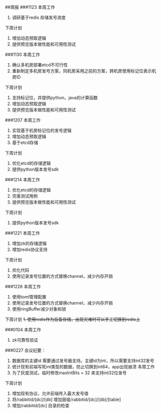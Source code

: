 ##周报
###1123
本周工作
1. 调研基于redis 存储发号进度

下周计划
1. 增加动态预取逻辑
2. 提供预览版本做性能和可用性测试

###1130
本周工作
1. 确认多机房部署etcd不可行性
2. 重新制定多机房发号方案，同机房采用之前的方案，跨机房使用标记位表示机房ID

下周计划
1. 支持标记位，并提供python，java的计算函数
2. 增加动态预取逻辑
3. 提供预览版本做性能和可用性测试

###1207
本周工作
1. 实现基于机房标记位的发号逻辑
2. 增加动态预取逻辑
3. 基于etcd存储

下周计划
1. 优化etcd的存储逻辑
2. 提供python版本发号sdk

###1214
本周工作
1. 优化etcd的存储逻辑
2. 完善测试用例
3. 提供预览版本做性能和可用性测试

下周计划
1. 提供python版本发号sdk

###1221
本周工作
1. 增加zk的存储逻辑
2. 增加redis协议支持

下周计划
1. 优化代码
2. 使用记录发号位置的方式替换channel，减少内存开销

###1228
本周工作
1. 使用toml管理配置
2. 使用记录发号位置的方式替换channel，减少内存开销
3. 使用ringBuffer减少对象和锁

下周计划
~~1. 使用redis作为后备存储，出现灾难时可以手工切换到redis上~~

###0104
本周工作
1. zk可靠性验证

###0227
会议纪要：
1. 数据库的主键id 需要通过发号器支持。主键id为int，所以需要支持int32发号
2. 统计现有前端写死int类型的数据，防止切换到int64，app出现崩溃
本周工作
1. 为了灰度测试，临时修改maxIntBits = 32 来支持int32位发号

下周计划
1. 增加现有协议，允许前端传入最大发号值
2. 将/rabbitid/[dc]/[db] 增加层级/rabbitid/[dc]/[db]/[table]
3. 增加/rabbitid/[dc] 目录的检查
